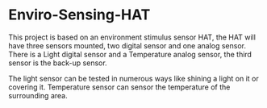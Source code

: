 # Enviro-Sensing-HAT 

This project is based on an environment stimulus sensor HAT, the HAT will have three sensors mounted, two digital sensor and one analog sensor. There is a Light digital sensor and a Temperature analog sensor, the third sensor is the back-up sensor.

The light sensor can be tested in numerous ways like shining a light on it or covering it. Temperature sensor can sensor the temperature of the surrounding area.


